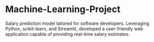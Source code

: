 # Machine-Learning-Project
Salary prediction model tailored for software developers. Leveraging Python, scikit-learn, and Streamlit, developed a user-friendly web application capable of providing real-time salary estimates.
